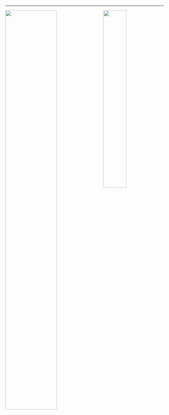 <hr>

<img align="left" width="57%" src="https://github-readme-stats.vercel.app/api?username=joshniemela&disable_animations=true&count_private=true&show_icons=true&include_all_commits=true&hide_rank=true&hide_border=true&hide_title=true&icon_color=402f65&title_color=402f65&bg_color=00000000"> <img align="right" width="38%" src="https://github-readme-stats.vercel.app/api/top-langs/?username=joshniemela&hide=jupyter%20notebook,tex,css,typst&hide_border=true&hide_title=true&text_color=434d58&bg_color=00000000&langs_count=10&layout=compact">


